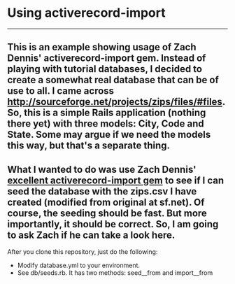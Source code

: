 # Using activerecord-import
---
This is an example showing usage of Zach Dennis' activerecord-import gem.
Instead of playing with tutorial databases, I decided to create a somewhat real database that can be of use to all. I came across http://sourceforge.net/projects/zips/files/#files. So, this is a simple Rails application (nothing there yet) with three models: City, Code and State. Some may argue if we need the models this way, but that's a separate thing.
---
What I wanted to do was use Zach Dennis' [excellent activerecord-import gem](https://github.com/zdennis/activerecord-import/wiki/) to see if I can seed the database with the zips.csv I have created (modified from original at sf.net). Of course, the seeding should be fast. But more importantly, it should be correct. So, I am going to ask Zach if he can take a look here.
---
After you clone this repository, just do the following:
* Modify database.yml to your environment.
* See db/seeds.rb. It has two methods: seed__from and import__from
